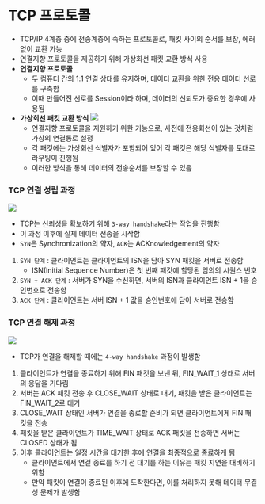 # TCP 프로토콜

* TCP/IP 4계층 중에 전송계층에 속하는 프로토콜로, 패킷 사이의 순서를 보장, 에러없이 교환 가능
* 연결지향 프로토콜을 제공하기 위해 가상회선 패킷 교환 방식 사용
* **연결지향 프로토콜**
	* 두 컴퓨터 간의 1:1 연결 상태를 유지하며, 데이터 교환을 위한 전용 데이터 선로를 구축함
	* 이때 만들어진 선로를 Session이라 하며, 데이터의 신뢰도가 중요한 경우에 사용됨
* **가상회선 패킷 교환 방식**
	![](https://woovictory.github.io/img/datagram_packet.png)
	* 연결지향 프로토콜을 지원하기 위한 기능으로, 사전에 전용회선이 있는 것처럼 가상의 연결통로 설정
	* 각 패킷에는 가상회선 식별자가 포함되어 있어 각 패킷은 해당 식별자를 토대로 라우팅이 진행됨
	* 이러한 방식을 통해 데이터의 전송순서를 보장할 수 있음

### TCP 연결 성립 과정
![](https://thebook.io/img/080326/085.jpg)
* TCP는 신뢰성을 확보하기 위해 `3-way handshake`라는 작업을 진행함 
* 이 과정 이후에 실제 데이터 전송을 시작함
* `SYN`은 Synchronization의 약자, `ACK`는 ACKnowledgement의 약자
1. `SYN 단계` : 클라이언트는 클라이언트의 ISN을 담아 SYN 패킷을 서버로 전송함
	* ISN(Initial Sequence Number)은 첫 번째 패킷에 할당된 임의의 시퀀스 번호
2. `SYN + ACK 단계` : 서버가 SYN을 수신하면, 서버의 ISN과 클라이언트 ISN + 1을 승인번호로 전송함
3. `ACK 단계` : 클라이언트는 서버 ISN + 1 값을 승인번호에 담아 서버로 전송함

### TCP 연결 해제 과정
![](https://thebook.io/img/080326/086.jpg)
* TCP가 연결을 해제할 때에는 `4-way handshake` 과정이 발생함
1. 클라이언트가 연결을 종료하기 위해 FIN 패킷을 보낸 뒤, FIN_WAIT_1 상태로 서버의 응답을 기다림
2. 서버는 ACK 패킷 전송 후 CLOSE_WAIT 상태로 대기, 패킷을 받은 클라이언트는 FIN_WAIT_2로 대기
3. CLOSE_WAIT 상태인 서버가 연결을 종료할 준비가 되면 클라이언트에게 FIN 패킷을 전송
4. 패킷을 받은 클라이언트가 TIME_WAIT 상태로 ACK 패킷을 전송하면 서버는 CLOSED 상태가 됨
5. 이후 클라이언트는 일정 시간을 대기한 후에 연결을 최종적으로 종료하게 됨
	* 클라이언트에서 연결 종료를 하기 전 대기를 하는 이유는 패킷 지연을 대비하기 위함
	* 만약 패킷이 연결이 종료된 이후에 도착한다면, 이를 처리하지 못해 데이터 무결성 문제가 발생함